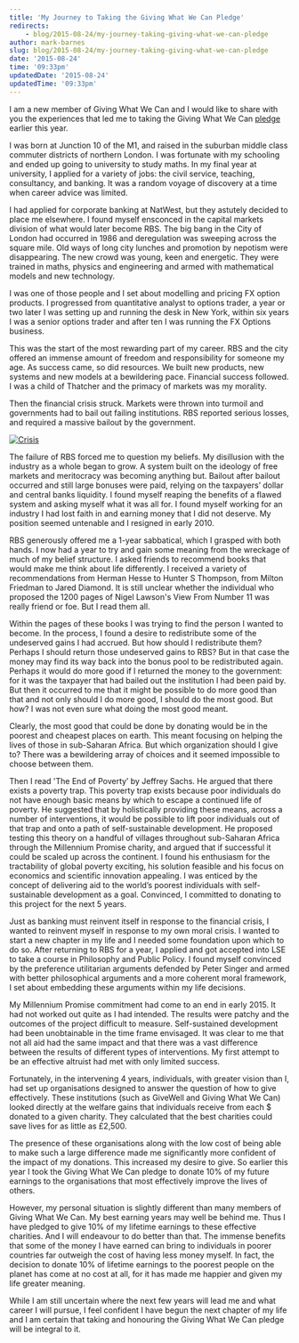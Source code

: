 ```yaml
---
title: 'My Journey to Taking the Giving What We Can Pledge'
redirects:
    - blog/2015-08-24/my-journey-taking-giving-what-we-can-pledge
author: mark-barnes
slug: blog/2015-08-24/my-journey-taking-giving-what-we-can-pledge
date: '2015-08-24'
time: '09:33pm'
updatedDate: '2015-08-24'
updatedTime: '09:33pm'
---
```

I am a new member of Giving What We Can and I would like to share with you the experiences that led me to taking the Giving What We Can [pledge](https://www.givingwhatwecan.org/get-involved/become-member) earlier this year.

I was born at Junction 10 of the M1, and raised in the suburban middle class commuter districts of northern London. I was fortunate with my schooling and ended up going to university to study maths. In my final year at university, I applied for a variety of jobs: the civil service, teaching, consultancy, and banking. It was a random voyage of discovery at a time when career advice was limited.

I had applied for corporate banking at NatWest, but they astutely decided to place me elsewhere. I found myself ensconced in the capital markets division of what would later become RBS. The big bang in the City of London had occurred in 1986 and deregulation was sweeping across the square mile. Old ways of long city lunches and promotion by nepotism were disappearing. The new crowd was young, keen and energetic. They were trained in maths, physics and engineering and armed with mathematical models and new technology.

I was one of those people and I set about modelling and pricing FX option products. I progressed from quantitative analyst to options trader, a year or two later I was setting up and running the desk in New York, within six years I was a senior options trader and after ten I was running the FX Options business.

This was the start of the most rewarding part of my career. RBS and the city offered an immense amount of freedom and responsibility for someone my age. As success came, so did resources. We built new products, new systems and new models at a bewildering pace. Financial success followed. I was a child of Thatcher and the primacy of markets was my morality.

Then the financial crisis struck. Markets were thrown into turmoil and governments had to bail out failing institutions. RBS reported serious losses, and required a massive bailout by the government.

[![Crisis](https://farm5.staticflickr.com/4082/4763670254_64239b213e_b.jpg)](https://www.flickr.com/photos/brobostigon/4763670254/in/faves-30532230@N07/)

The failure of RBS forced me to question my beliefs. My disillusion with the industry as a whole began to grow. A system built on the ideology of free markets and meritocracy was becoming anything but. Bailout after bailout occurred and still large bonuses were paid, relying on the taxpayers’ dollar and central banks liquidity. I found myself reaping the benefits of a flawed system and asking myself what it was all for. I found myself working for an industry I had lost faith in and earning money that I did not deserve. My position seemed untenable and I resigned in early 2010.

RBS generously offered me a 1-year sabbatical, which I grasped with both hands. I now had a year to try and gain some meaning from the wreckage of much of my belief structure. I asked friends to recommend books that would make me think about life differently. I received a variety of recommendations from Herman Hesse to Hunter S Thompson, from Milton Friedman to Jared Diamond. It is still unclear whether the individual who proposed the 1200 pages of Nigel Lawson's View From Number 11 was really friend or foe. But I read them all.

Within the pages of these books I was trying to find the person I wanted to become. In the process, I found a desire to redistribute some of the undeserved gains I had accrued. But how should I redistribute them? Perhaps I should return those undeserved gains to RBS? But in that case the money may find its way back into the bonus pool to be redistributed again. Perhaps it would do more good if I returned the money to the government: for it was the taxpayer that had bailed out the institution I had been paid by. But then it occurred to me that it might be possible to do more good than that and not only should I do more good, I should do the most good. But how? I was not even sure what doing the most good meant.

Clearly, the most good that could be done by donating would be in the poorest and cheapest places on earth. This meant focusing on helping the lives of those in sub-Saharan Africa. But which organization should I give to? There was a bewildering array of choices and it seemed impossible to choose between them.

Then I read 'The End of Poverty’ by Jeffrey Sachs. He argued that there exists a poverty trap. This poverty trap exists because poor individuals do not have enough basic means by which to escape a continued life of poverty. He suggested that by holistically providing these means, across a number of interventions, it would be possible to lift poor individuals out of that trap and onto a path of self-sustainable development. He proposed testing this theory on a handful of villages throughout sub-Saharan Africa through the Millennium Promise charity, and argued that if successful it could be scaled up across the continent. I found his enthusiasm for the tractability of global poverty exciting, his solution feasible and his focus on economics and scientific innovation appealing. I was enticed by the concept of delivering aid to the world’s poorest individuals with self-sustainable development as a goal. Convinced, I committed to donating to this project for the next 5 years.

Just as banking must reinvent itself in response to the financial crisis, I wanted to reinvent myself in response to my own moral crisis. I wanted to start a new chapter in my life and I needed some foundation upon which to do so. After returning to RBS for a year, I applied and got accepted into LSE to take a course in Philosophy and Public Policy. I found myself convinced by the preference utilitarian arguments defended by Peter Singer and armed with better philosophical arguments and a more coherent moral framework, I set about embedding these arguments within my life decisions.

My Millennium Promise commitment had come to an end in early 2015\. It had not worked out quite as I had intended. The results were patchy and the outcomes of the project difficult to measure. Self-sustained development had been unobtainable in the time frame envisaged. It was clear to me that not all aid had the same impact and that there was a vast difference between the results of different types of interventions. My first attempt to be an effective altruist had met with only limited success.

Fortunately, in the intervening 4 years, individuals, with greater vision than I, had set up organisations designed to answer the question of how to give effectively. These institutions (such as GiveWell and Giving What We Can) looked directly at the welfare gains that individuals receive from each $ donated to a given charity. They calculated that the best charities could save lives for as little as £2,500\.

The presence of these organisations along with the low cost of being able to make such a large difference made me significantly more confident of the impact of my donations. This increased my desire to give. So earlier this year I took the Giving What We Can pledge to donate 10% of my future earnings to the organisations that most effectively improve the lives of others.

However, my personal situation is slightly different than many members of Giving What We Can. My best earning years may well be behind me. Thus I have pledged to give 10% of my lifetime earnings to these effective charities. And I will endeavour to do better than that. The immense benefits that some of the money I have earned can bring to individuals in poorer countries far outweigh the cost of having less money myself. In fact, the decision to donate 10% of lifetime earnings to the poorest people on the planet has come at no cost at all, for it has made me happier and given my life greater meaning.

While I am still uncertain where the next few years will lead me and what career I will pursue, I feel confident I have begun the next chapter of my life and I am certain that taking and honouring the Giving What We Can pledge will be integral to it.